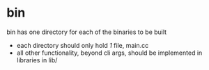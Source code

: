 bin
===

bin has one directory for each of the binaries to be built

- each directory should only hold *1* file, main.cc
- all other functionality, beyond cli args, should be implemented in libraries in lib/
